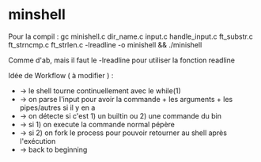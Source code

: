 # minshell

Pour la compil : gc minishell.c dir_name.c input.c handle_input.c ft_substr.c ft_strncmp.c ft_strlen.c -lreadline -o minishell && ./minishell

Comme d'ab, mais il faut le -lreadline pour utiliser la fonction readline

Idée de Workflow ( à modifier ) :

* -> le shell tourne continuellement avec le while(1)
* -> on parse l'input pour avoir la commande + les arguments + les pipes/autres si il y en a
* -> on détecte si c'est 1) un builtin ou 2) une commande du bin
* -> si 1) on execute la commande normal pépère
* -> si 2) on fork le process pour pouvoir retourner au shell après l'exécution
* -> back to beginning
